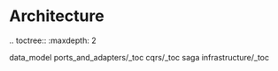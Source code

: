 # Architecture
    
.. toctree::
   :maxdepth: 2
   
   data_model
   ports_and_adapters/_toc
   cqrs/_toc
   saga
   infrastructure/_toc